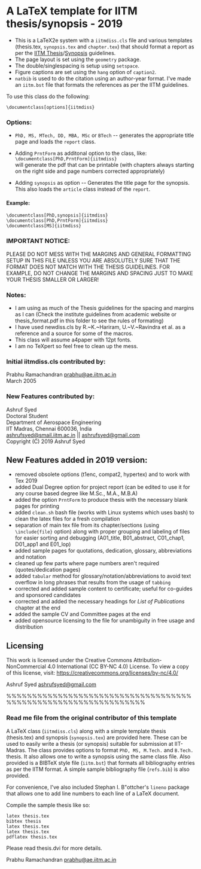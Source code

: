 # A LaTeX template for IITM thesis/synopsis - 2019

- This is a LaTeX2e system with a `iitmdiss.cls` file and various templates 
(thesis.tex, `synopsis.tex` and `chapter.tex`) that should format a report as per the [IITM Thesis](FormattingGuidelines/thesis_format.pdf)/[Synopsis](FormattingGuidelines/synopsis_format) guidelines.  
- The page layout is set using the `geometry` package.  
- The double/singlespacing is setup using `setspace`.
- Figure captions are set using the `hang` option of `caption2`.  
- `natbib` is used to do the citation using an author-year format. I've made an `iitm.bst` file that formats the references as per the IITM guidelines.

To use this class do the following:

`\documentclass[options]{iitmdiss}`

### Options:

  - `PhD, MS, MTech, DD, MBA, MSc` or `BTech` -- generates the appropriate title page
  and loads the `report` class.
  
  - Adding `PrntForm` as additonal option to the class, like:  
  `\documentclass[PhD,PrntForm]{iitmdiss}`  
  will generate the pdf that can be printable (with chapters always starting on the right side and page numbers corrected appropriately)

  - Adding `synopsis` as option -- Generates the title page for the synopsis.  This also
  loads the `article` class instead of the `report`.
 
#### Example:
```
\documentclass[PhD,synopsis]{iitmdiss}
\documentclass[PhD,PrntForm]{iitmdiss}
\documentclass[MS]{iitmdiss}
```
### IMPORTANT NOTICE:

  PLEASE DO NOT MESS WITH THE MARGINS AND GENERAL FORMATTING SETUP
  IN THIS FILE UNLESS YOU ARE ABSOLUTELY SURE THAT THE FORMAT DOES NOT
  MATCH WITH THE THESIS GUIDELINES.  FOR EXAMPLE, DO NOT CHANGE THE 
  MARGINS AND SPACING JUST TO MAKE YOUR THESIS SMALLER OR LARGER!

### Notes:  
  - I am using as much of the Thesis guidelines for the spacing
    and margins as I can (Check the institute guidelines from academic website or thesis_format.pdf in this folder to see the rules of formating)
  - I have used newdiss.cls by R.~K.~Hariram, U.~V.~Ravindra et al. 
    as a reference and a source for some of the macros.
  - This class will assume a4paper with 12pt fonts.
  - I am no TeXpert so feel free to clean up the mess.

### Initial iitmdiss.cls contributed by:  
Prabhu Ramachandran <prabhu@ae.iitm.ac.in>  
March 2005

### New Features contributed by:  
Ashruf Syed  
Doctoral Student  
Department of Aerospace Engineering  
IIT Madras, Chennai 600036, India  
<ashrufsyed@smail.iitm.ac.in> || <ashrufsyed@gmail.com>  
Copyright (C) 2019 Ashruf Syed


## New Features added in 2019 version:
- removed obsolete options (t1enc, compat2, hypertex) and to work with Tex 2019
- added Dual Degree option for project report 
       	(can be edited to use it for any course based degree like M.Sc., M.A., M.B.A)
- added the option `PrntForm` to produce thesis with the necessary blank pages for printing
- added `clean.sh` bash file (works with Linux systems which uses bash) to clean the latex files for a fresh compilation
- separation of main tex file from its chapter/sections (using `\include{file}` option) along with proper grouping and labeling of files for easier sorting and debugging
       	(A01_title, B01_abstract, C01_chap1, D01_app1 and E01_lop)
- added sample pages for quotations, dedication, glossary, abbreviations and notation
- cleaned up few parts where page numbers aren't required (quotes/dedication pages)
- added `tabular` method for glossary/notation/abbreviations to avoid text overflow in long phrases that results from the usage of `tabbing`
- corrected and added sample content to certificate; useful for co-guides and sponsored candidates
- corrected and added the necessary headings for *List of Publications* chapter at the end
- added the sample CV and Committee pages at the end
- added opensource licensing to the file for unambiguity in free usage and distribution


## Licensing
 This work is licensed under the Creative Commons Attribution-NonCommercial 4.0 International (CC BY-NC 4.0) License. 
 To view a copy of this license, visit: https://creativecommons.org/licenses/by-nc/4.0/


Ashruf Syed <ashrufsyed@gmail.com>


%%%%%%%%%%%%%%%%%%%%%%%%%%%%%%%%%%%%%%%%%%%%%%%%%%%%%%%%%%%%%%%


### Read me file from the original contributor of this template

A LaTeX class (`iitmdiss.cls`) along with a simple template thesis
(thesis.tex) and synopsis (`synopsis.tex`) are provided here.  These can
be used to easily write a thesis (or synopsis) suitable for submission
at IIT-Madras.  The class provides options to format `PhD, MS,
M.Tech.` and `B.Tech.` thesis.  It also allows one to write a synopsis
using the same class file.  Also provided is a BIBTeX style file
(`iitm.bst`) that formats all bibliography entries as per the IITM
format.  A simple sample bibliography file (`refs.bib`) is also
provided.

For convenience, I've also included Stephan I. B"ottcher's `lineno`
package that allows one to add line numbers to each line of a LaTeX
document.


Compile the sample thesis like so: 
```
latex thesis.tex
bibtex thesis
latex thesis.tex
latex thesis.tex
pdflatex thesis.tex
```

Please read thesis.dvi for more details.

Prabhu Ramachandran <prabhu@ae.iitm.ac.in>
